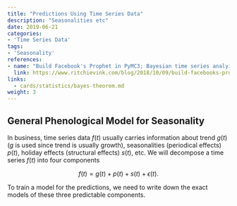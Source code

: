 ```yaml
---
title: "Predictions Using Time Series Data"
description: "Seasonalities etc"
date: 2019-06-21
categories:
- 'Time Series Data'
tags:
- 'Seasonality'
references:
- name: "Build Facebook's Prophet in PyMC3; Bayesian time series analyis with Generalized Additive Models"
  link: https://www.ritchievink.com/blog/2018/10/09/build-facebooks-prophet-in-pymc3-bayesian-time-series-analyis-with-generalized-additive-models/
links:
  - cards/statistics/bayes-theorem.md
weight: 3
---
```



## General Phenological Model for Seasonality

In business, time series data $f(t)$ usually carries information about trend $g(t)$ ($g$ is used since trend is usually growth), seasonalities (periodical effects) $p(t)$, holiday effects (structural effects) $s(t)$, etc. We will decompose a time series $f(t)$ into four components

$$
\begin{equation}
f(t) = g(t) + p(t) + s(t) + \epsilon(t).
\end{equation}
$$

To train a model for the predictions, we need to write down the exact models of these three predictable components.

